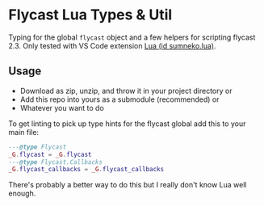 # Flycast Lua Types & Util

Typing for the global `flycast` object and a few helpers for scripting flycast 2.3. Only tested with VS Code extension [Lua (id sumneko.lua)](https://marketplace.visualstudio.com/items?itemName=sumneko.lua).

## Usage

* Download as zip, unzip, and throw it in your project directory or 
* Add this repo into yours as a submodule (recommended) or
* Whatever you want to do

To get linting to pick up type hints for the flycast global add this to your main file:

```lua
---@type Flycast
_G.flycast = _G.flycast
---@type Flycast.Callbacks
_G.flycast_callbacks = _G.flycast_callbacks
```

There's probably a better way to do this but I really don't know Lua well enough.

